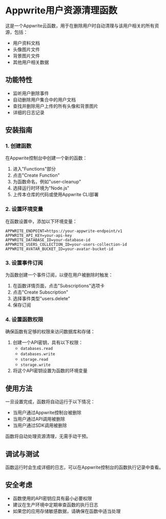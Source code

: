 # Appwrite用户资源清理函数

这是一个Appwrite云函数，用于在删除用户时自动清理与该用户相关的所有资源，包括：
- 用户资料文档
- 头像图片文件
- 背景图片文件
- 其他用户相关数据

## 功能特性

- 监听用户删除事件
- 自动删除用户集合中的用户文档
- 查找并删除用户上传的所有头像和背景图片
- 详细的日志记录

## 安装指南

### 1. 创建函数

在Appwrite控制台中创建一个新的函数：
1. 进入"Functions"部分
2. 点击"Create Function"
3. 为函数命名，例如"user-cleanup"
4. 选择运行时环境为"Node.js"
5. 上传本仓库的代码或使用Appwrite CLI部署

### 2. 设置环境变量

在函数设置中，添加以下环境变量：

```
APPWRITE_ENDPOINT=https://your-appwrite-endpoint/v1
APPWRITE_API_KEY=your-api-key
APPWRITE_DATABASE_ID=your-database-id
APPWRITE_USERS_COLLECTION_ID=your-users-collection-id
APPWRITE_AVATAR_BUCKET_ID=your-avatar-bucket-id
```

### 3. 设置事件订阅

为函数创建一个事件订阅，以便在用户被删除时触发：
1. 在函数详情页面，点击"Subscriptions"选项卡
2. 点击"Create Subscription"
3. 选择事件类型"users.delete"
4. 保存订阅

### 4. 设置函数权限

确保函数有足够的权限来访问数据库和存储：
1. 创建一个API密钥，具有以下权限：
   - `databases.read`
   - `databases.write`
   - `storage.read`
   - `storage.write`
2. 将这个API密钥设置为函数的环境变量

## 使用方法

一旦设置完成，函数将自动运行于以下情况：
- 当用户通过Appwrite控制台被删除
- 当用户通过API调用被删除
- 当用户通过SDK调用被删除

函数将自动处理资源清理，无需手动干预。

## 调试与测试

函数运行时会生成详细的日志，可以在Appwrite控制台的函数执行记录中查看。

## 安全考虑

- 函数使用的API密钥应具有最小必要权限
- 建议在生产环境中定期审查函数的执行日志
- 如果您的应用存储敏感数据，请确保在函数中适当处理